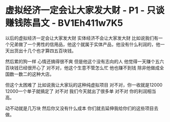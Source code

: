 # 虚拟经济一定会让大家发大财 - P1 - 只谈赚钱陈昌文 - BV1Eh411w7K5

以后的虚拟经济一定会让大家发大财 实体经济不会让大家发大财 比如说我们有一个兄弟做了一个男性的信用品，他这个就属于实体产品，他没有什么利润的，他一天出货出十几个也才算四五百块钱。

然后累的狗一样 心情还搞得很不爽 但是他这个没有志向的人 他觉得一天赚个五六百块钱已经很开心了 对不对，他这个生意不管怎么忙 他也赚不到钱 除非他做成全国数一数二的这种大店。

但这个太困难了 比如说我让大家玩的这种纯虚拟项目 对不对，你一收就是12000 12000一个单子就搞定了 对不对 我们今天就出了很多单 对不对 你的利润相当高。

动不动就是几万块 然后你又没有什么成本 你们就去延伸我给你们的这些项目去做。